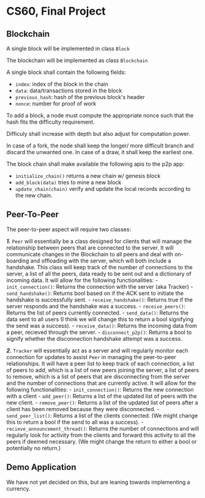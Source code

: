 # CS60, Final Project

## Blockchain

A single block will be implemented in class `Block`

The blockchain will be implemented as class `Blockchain`

A single block shall contain the following fields:

- `index`: index of the block in the chain
- `data`: data/transactions stored in the block
- `previous_hash`: hash of the previous block's header
- `nonce`: number for proof of work

To add a block, a node must compute the appropriate nonce such that
the hash fits the difficulty requirement.

Difficuly shall increase with depth but also adjust for computation power.

In case of a fork, the node shall keep the longer/ more difficult branch and discard the 
unwanted one. In case of a draw, it shall keep the earliest one.

The block chain shall make available the following apis to the p2p app:

- `initialize_chain()` returns a new chain w/ genesis block
- `add_block(data)` tries to mine a new block
- `update_chain(chain)` verify and update the local records according to the new chain.

## Peer-To-Peer

The peer-to-peer aspect will require two classes: 

***1.*** `Peer` will essentially be a class designed for clients that will manage the relationship between peers that are connected to the server. It will communicate changes in the Blockchain to all peers and deal with on-boarding and offloading with the server, which will both include a handshake. This class will keep track of the number of connections to the server, a list of all the peers, data ready to be sent out and a dictionary of incoming data. It will allow for the following functionalities:
    - `init_connection()`: Returns the connection with the server (aka Tracker)
    - `send_handshake()`: Returns bool based on if the ACK sent to initiate the handshake is successfully sent.
    - `receive_handshake()`: Returns true if the server responds and the handshake was a success.
    - `receive_peers()`: Returns the list of peers currently connected.
    - `send_data()`: Returns the data sent to all users (I think we will change this to return a bool signifying the send was a success).
    - `receive_data()`: Returns the incoming data from a peer, recieved through the server.
    - `disconnect_p2p()`: Returns a bool to signify whether the disconnection handshake attempt was a success.

***2.*** `Tracker` will essentially act as a server and will regularly monitor each connection for updates to assist `Peer` in managing the peer-to-peer relationships. It will have a peer list to keep track of each connection, a list of peers to add, which is a list of new peers joining the server, a list of peers to remove, which is a list of peers that are disconnecting from the server and the number of connections that are currently active. It will allow for the following functionalities:
    - `init_connection()`: Returns the new connection with a client
    - `add_peer()`: Returns a list of the updated list of peers with the new client.
    - `remove_peer()`: Returns a list of the updated list of peers after a client has been removed because they were disconnected.
    - `send_peer_list()`: Returns a list of the clients connected. (We might change this to return a bool if the send to all was a success).
    - `recieve_announcement_thread()`: Returns the number of connections and will regularly look for activity from the clients and forward this activity to all the peers if deemed necessary. (We might change the return to either a bool or potentially no return.)

## Demo Application

We have not yet decided on this, but are leaning towards implementing a currency.

